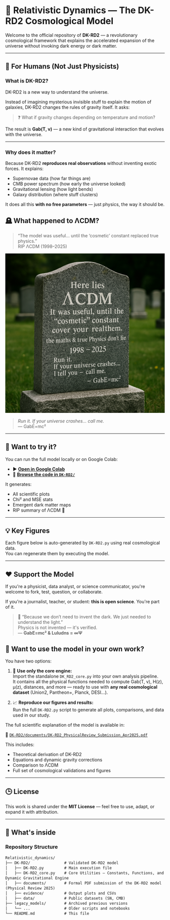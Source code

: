 # 🌌 Relativistic Dynamics — The DK-RD2 Cosmological Model

Welcome to the official repository of **DK-RD2** — a revolutionary cosmological framework that explains the accelerated expansion of the universe without invoking dark energy or dark matter.

---

## 🧠 For Humans (Not Just Physicists)

### What is DK-RD2?

DK-RD2 is a new way to understand the universe.

Instead of imagining mysterious invisible stuff to explain the motion of galaxies, DK-RD2 changes the rules of gravity itself. It asks:

> ❓ What if gravity changes depending on temperature and motion?

The result is **Gab(T, v)** — a new kind of gravitational interaction that evolves with the universe.

---

### Why does it matter?

Because DK-RD2 **reproduces real observations** without inventing exotic forces. It explains:

- Supernovae data (how far things are)
- CMB power spectrum (how early the universe looked)
- Gravitational lensing (how light bends)
- Galaxy distribution (where stuff clusters)

It does all this **with no free parameters** — just physics, the way it should be.

## 🪦 What happened to ΛCDM?

> “The model was useful… until the ‘cosmetic’ constant replaced true physics.”  
> RIP ΛCDM (1998–2025)

![ΛCDM Tombstone](DK-RD2/evidence/rip_lcdm.png)

> *Run it. If your universe crashes… call me.*  
> — GabE=mc²

---

## 🚀 Want to try it?

You can run the full model locally or on Google Colab:

- ▶️ **[Open in Google Colab](https://colab.research.google.com/github/gabemdelc/Relativistic_dynamics/blob/main/DK-RD2/DK-RD2.ipynb)**  
- 💾 **[Browse the code in `DK-RD2/`](DK-RD2/)**

It generates:
- All scientific plots
- Chi² and MSE stats
- Emergent dark matter maps
- RIP summary of ΛCDM 🚬

---

## 💡 Key Figures  
Each figure below is auto-generated by `DK-RD2.py` using real cosmological data.  
You can regenerate them by executing the model.

---

## ❤️ Support the Model

If you're a physicist, data analyst, or science communicator, you're welcome to fork, test, question, or collaborate.

If you're a journalist, teacher, or student: **this is open science**. You're part of it.

> 💚 “Because we don’t need to invent the dark. We just needed to understand the light.”  
> Physics is not invented — it's verified.  
> — **GabE=mc² & Luludns = ∞Ψ**

## 🧠 Want to use the model in your own work?

You have two options:

1. 🧩 **Use only the core engine:**  
   Import the standalone `DK_RD2_core.py` into your own analysis pipeline.  
   It contains all the physical functions needed to compute Gab(T, v), H(z), μ(z), distances, and more — ready to use with **any real cosmological dataset** (Union2, Pantheon+, Planck, DESI...).

2. 📈 **Reproduce our figures and results:**  
   Run the full `DK-RD2.py` script to generate all plots, comparisons, and data used in our study.

The full scientific explanation of the model is available in:

📄 [`DK-RD2/documents/DK-RD2_PhysicalReview_Submission_Apr2025.pdf`](DK-RD2/documents/DK-RD2_PhysicalReview_Submission_Apr2025.pdf)

This includes:
- Theoretical derivation of DK-RD2
- Equations and dynamic gravity corrections
- Comparison to ΛCDM
- Full set of cosmological validations and figures

---

## 🕒 License

This work is shared under the **MIT License** — feel free to use, adapt, or expand it with attribution.

---

## 📁 What's inside

### Repository Structure

```plaintext
Relativistic_dynamics/
├── DK-RD2/               # Validated DK-RD2 model
│   ├── DK-RD2.py         # Main execution file
│   ├── DK-RD2_core.py    # Core Utilities – Constants, Functions, and Dynamic Gravitational Engine
│   ├── documents/        # Formal PDF submission of the DK-RD2 model (Physical Review 2025)
│   ├── evidence/         # Output plots and CSVs
│   ├── data/             # Public datasets (SN, CMB)
├── legacy_models/        # Archived previous versions
│   └── ...               # Older scripts and notebooks
└── README.md             # This file
